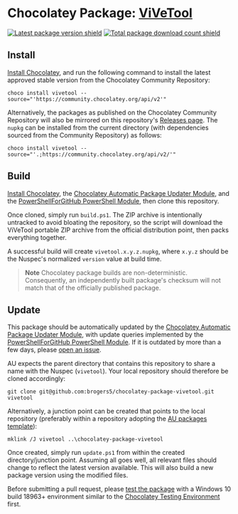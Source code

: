 ﻿# Chocolatey Package: [ViVeTool](https://community.chocolatey.org/packages/vivetool)

[![Latest package version shield](https://img.shields.io/chocolatey/v/vivetool.svg)](https://community.chocolatey.org/packages/vivetool)
[![Total package download count shield](https://img.shields.io/chocolatey/dt/vivetool.svg)](https://community.chocolatey.org/packages/vivetool)

## Install

[Install Chocolatey](https://chocolatey.org/install), and run the following command to install the latest approved stable version from the Chocolatey Community Repository:

```shell
choco install vivetool --source="'https://community.chocolatey.org/api/v2'"
```

Alternatively, the packages as published on the Chocolatey Community Repository will also be mirrored on this repository's [Releases page](https://github.com/brogers5/chocolatey-package-vivetool/releases). The `nupkg` can be installed from the current directory (with dependencies sourced from the Community Repository) as follows:

```shell
choco install vivetool --source="'.;https://community.chocolatey.org/api/v2/'"
```

## Build

[Install Chocolatey](https://chocolatey.org/install), the [Chocolatey Automatic Package Updater Module](https://github.com/majkinetor/au), and the [PowerShellForGitHub PowerShell Module](https://github.com/microsoft/PowerShellForGitHub), then clone this repository.

Once cloned, simply run `build.ps1`. The ZIP archive is intentionally untracked to avoid bloating the repository, so the script will download the ViVeTool portable ZIP archive from the official distribution point, then packs everything together.

A successful build will create `vivetool.x.y.z.nupkg`, where `x.y.z` should be the Nuspec's normalized `version` value at build time.

>**Note**
>Chocolatey package builds are non-deterministic. Consequently, an independently built package's checksum will not match that of the officially published package.

## Update

This package should be automatically updated by the [Chocolatey Automatic Package Updater Module](https://github.com/majkinetor/au), with update queries implemented by the [PowerShellForGitHub PowerShell Module](https://github.com/microsoft/PowerShellForGitHub). If it is outdated by more than a few days, please [open an issue](https://github.com/brogers5/chocolatey-package-vivetool/issues).

AU expects the parent directory that contains this repository to share a name with the Nuspec (`vivetool`). Your local repository should therefore be cloned accordingly:

```shell
git clone git@github.com:brogers5/chocolatey-package-vivetool.git vivetool
```

Alternatively, a junction point can be created that points to the local repository (preferably within a repository adopting the [AU packages template](https://github.com/majkinetor/au-packages-template)):

```shell
mklink /J vivetool ..\chocolatey-package-vivetool
```

Once created, simply run `update.ps1` from within the created directory/junction point. Assuming all goes well, all relevant files should change to reflect the latest version available. This will also build a new package version using the modified files.

Before submitting a pull request, please [test the package](https://docs.chocolatey.org/en-us/community-repository/moderation/package-verifier#steps-for-each-package) with a Windows 10 build 18963+ environment similar to the [Chocolatey Testing Environment](https://github.com/chocolatey-community/chocolatey-test-environment) first.
